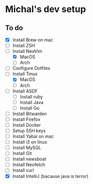 # Michal's dev setup

## To do
- [x] Install Brew on mac
- [ ] Install ZSH
- [ ] Install NeoVim
  - [x] MacOS
  - [ ] Arch
- [ ] Configure Dotfiles
- [ ] Install Tmux
  - [x] MacOS
  - [ ] Arch
- [ ] Install ASDF
  - [ ] Install ruby
  - [ ] Install Java
  - [ ] Install Go
- [ ] Install Bitwarden
- [ ] Install Firefox
- [ ] Install Docker
- [ ] Setup SSH keys
- [ ] Install Yabai on mac
- [ ] Install i3 on linux
- [ ] Install MySQL
- [ ] Install Git
- [ ] Install newsboat
- [ ] Install Neofetch
- [ ] Install curl
- [x] Install IntelliJ (bacause java is terror)
